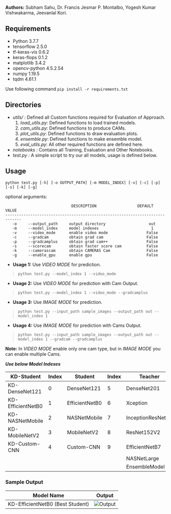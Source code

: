 <!-- # Automated Shorthand Recognition using Optimized DNNs
This repository contains code used in our paper ***"Automated Shorthand Writing Recognition using an Optimized Knowledge Distilled Fine-Tuned Deep Convolutional Neural Network"*** (under review). -->

**Authors:** Subham Sahu, Dr. Francis Jesmar P. Montalbo, Yogesh Kumar Vishwakarma, Jeevanlal Kori.

## Requirements
- Python 3.7.7
- tensorflow 2.5.0
- tf-keras-vis 0.6.2
- keras-flops 0.1.2
- matplotlib 3.4.2
- opencv-python 4.5.2.54
- numpy 1.19.5
- tqdm 4.61.1

Use following command
```pip install -r requirements.txt```

## Directories
- *utils/ :* Defined all Custom functions required for Evaluation of Approach.  
    1. *load_utils.py*: Defined functions to load trained models.
    2. *cam_utils.py*: Defined functions to produce CAMs.
    3. *plot_utils.py*: Defined functions to draw evaluation plots.
    4. *ensemble.py*: Defined functions to make ensemble model.
    5. *eval_utils.py*: All other required functions are defined here.
- *notebooks :* Contains all Training, Evaluation and Other Notebooks.
- *test.py :* A simple script to try our all models, usage is defined below. 


## Usage
```python test.py [-h] [-o OUTPUT_PATH] [-m MODEL_INDEX] [-v] [-c] [-p] [-s] [-k] [-g] ```

optional arguments:
```
                             DESCRIPTION                  DEFAULT VALUE
-----------------------------------------------------------------------------
   -o     --output_path     output directory                   out
   -m     --model_index     model indexes                       1
   -v     --video_mode      enable video mode                 False
   -c     --gradcam         obtain grad cam                   False
   -p     --gradcamplus     obtain grad cam++                 False
   -s     --scorecam        obtain faster score cam           False
   -k     --camerascam      obtain CAMERAS Cam                False
   -g     --enable_gpu      enable gpu                        False
 ```
 
- **Usage 1:** Use *VIDEO MODE* for prediction.

> ```python test.py --model_index 1 --video_mode```
 
- **Usage 2:** Use *VIDEO MODE* for prediction with Cam Output.

> ```python test.py --model_index 1 --video_mode --gradcamplus```

- **Usage 3:** Use *IMAGE MODE* for prediction.

> ```python test.py --input_path sample_images --output_path out --model_index 1```

- **Usage 4:** Use *IMAGE MODE* for prediction with Cams Output.

> ```python test.py --input_path sample_images --output_path out --model_index 1 --gradcam --gradcamplus```

**Note:** In *VIDEO MODE* enable only one cam type, but in *IMAGE MODE* you can enable multiple Cams.
 
***Use below Model Indexes***

|     KD-Student      | Index   |    Student         |  Index   |    Teacher         | Index   |
| ------------------- | --------| -------------------| --------| ------------------- | --------|
|    KD-DenseNet121   |    0    | DenseNet121        |    5    | DenseNet201         |   10    |
|  KD-EfficientNetB0  |    1    |EfficientNetB0      |    6    |   Xception          |   11    |
|   KD-NASNetMobile   |    2    |NASNetMobile        |    7    |  InceptionResNetV2  |   12    |
|   KD-MobileNetV2    |    3    | MobileNetV2        |    8    |  ResNet152V2        |   13    |
| KD-Custom-CNN       |    4    | Custom-CNN         |    9    |  EfficientNetB7     |   14    |
||||                                                           |    NASNetLarge      |   15    |
||||                                                           |    EnsembleModel    |   16    |

### Sample Output
|     Model Name      |   Output|
| ------------------- | --------|
| KD-EfficientNetB0 (Best Student) | ![Output](https://github.com/sub1120/PSR-KD/blob/master/out/Cams/KD-EfficientNetB0.png) |
